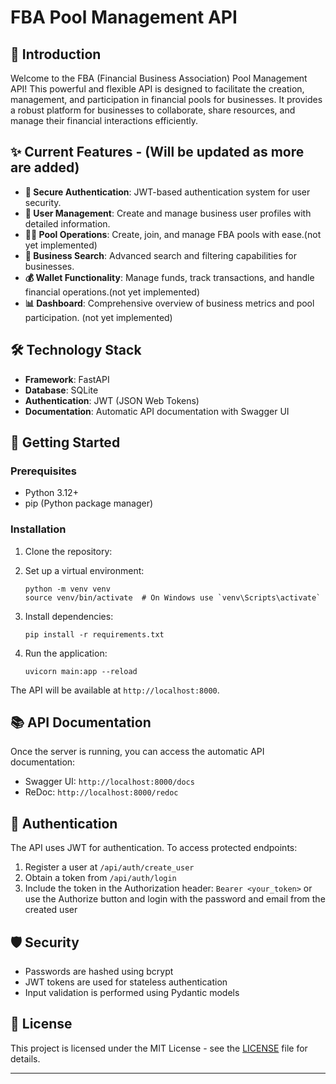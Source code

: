 # FBA Pool Management API

## 🚀 Introduction

Welcome to the FBA (Financial Business Association) Pool Management API! This powerful and flexible API is designed to facilitate the creation, management, and participation in financial pools for businesses. It provides a robust platform for businesses to collaborate, share resources, and manage their financial interactions efficiently.

## ✨ Current Features - (Will be updated as more are added)

- **🔐 Secure Authentication**: JWT-based authentication system for user security.
- **👥 User Management**: Create and manage business user profiles with detailed information.
- **🏊‍♂️ Pool Operations**: Create, join, and manage FBA pools with ease.(not yet implemented)
- **💼 Business Search**: Advanced search and filtering capabilities for businesses.
- **💰 Wallet Functionality**: Manage funds, track transactions, and handle financial operations.(not yet implemented)
- **📊 Dashboard**: Comprehensive overview of business metrics and pool participation. (not yet implemented)

## 🛠 Technology Stack

- **Framework**: FastAPI
- **Database**: SQLite
- **Authentication**: JWT (JSON Web Tokens)
- **Documentation**: Automatic API documentation with Swagger UI

## 🚀 Getting Started

### Prerequisites

- Python 3.12+
- pip (Python package manager)

### Installation

1. Clone the repository:

2. Set up a virtual environment:
   ```
   python -m venv venv
   source venv/bin/activate  # On Windows use `venv\Scripts\activate`
   ```

3. Install dependencies:
   ```
   pip install -r requirements.txt
   ```

4. Run the application:
   ```
   uvicorn main:app --reload
   ```

The API will be available at `http://localhost:8000`.

## 📚 API Documentation

Once the server is running, you can access the automatic API documentation:

- Swagger UI: `http://localhost:8000/docs`
- ReDoc: `http://localhost:8000/redoc`

## 🔑 Authentication

The API uses JWT for authentication. To access protected endpoints:

1. Register a user at `/api/auth/create_user`
2. Obtain a token from `/api/auth/login`
3. Include the token in the Authorization header: `Bearer <your_token>` or use the Authorize button and login with the password and email from the created user


## 🛡 Security

- Passwords are hashed using bcrypt
- JWT tokens are used for stateless authentication
- Input validation is performed using Pydantic models


## 📄 License

This project is licensed under the MIT License - see the [LICENSE](LICENSE) file for details.


---
